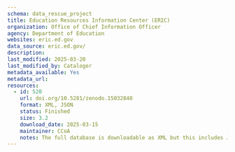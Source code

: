 ```yaml
---
schema: data_rescue_project 
title: Education Resources Information Center (ERIC)
organization: Office of Chief Information Officer
agency: Department of Education
websites: eric.ed.gov
data_source: eric.ed.gov/
description: 
last_modified: 2025-03-20
last_modified_by: Cataloger
metadata_available: Yes
metadata_url: 
resources:
  - id: 520
    url: doi.org/10.5281/zenodo.15032840
    format: XML, JSON
    status: Finished
    size: 3.2
    download_date: 2025-03-15
    maintainer: CCoA
    notes: The full database is downloadable as XML but this includes JSON versions of the records, too.
---
```

